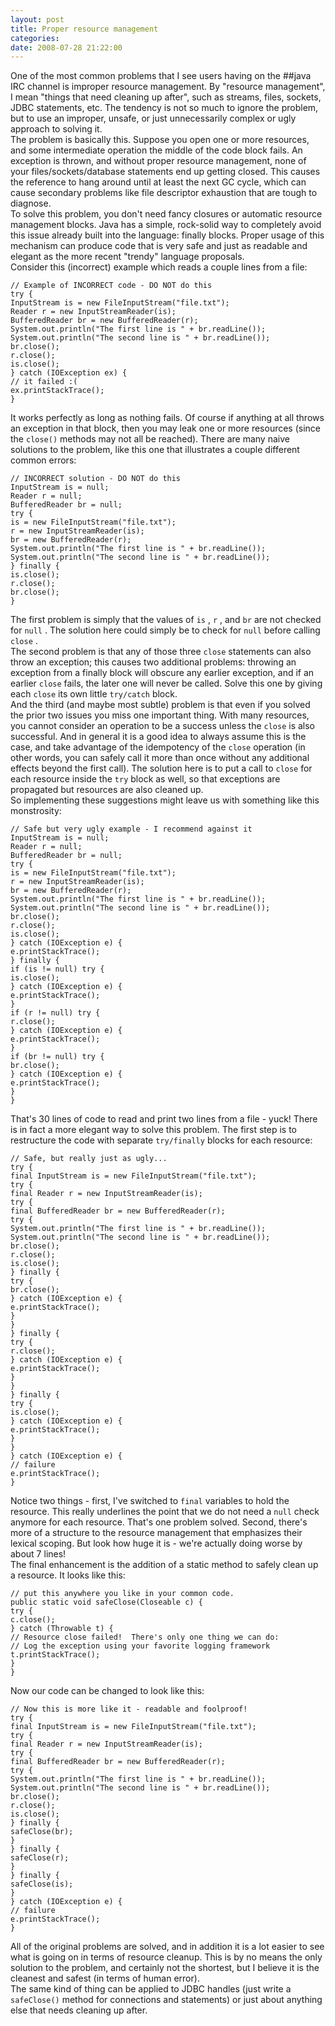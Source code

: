 ```yaml
---
layout: post
title: Proper resource management
categories: 
date: 2008-07-28 21:22:00
---
```

 One of the most common problems that I see users having on the ##java IRC channel is improper resource management. By "resource management", I mean "things that need cleaning up after", such as streams, files, sockets, JDBC statements, etc. The tendency is not so much to ignore the problem, but to use an improper, unsafe, or just unnecessarily complex or ugly approach to solving it.  
The problem is basically this. Suppose you open one or more resources, and some intermediate operation the middle of the code block fails. An exception is thrown, and without proper resource management, none of your files/sockets/database statements end up getting closed. This causes the reference to hang around until at least the next GC cycle, which can cause secondary problems like file descriptor exhaustion that are tough to diagnose.  
To solve this problem, you don't need fancy closures or automatic resource management blocks. Java has a simple, rock-solid way to completely avoid this issue already built into the language: finally blocks. Proper usage of this mechanism can produce code that is very safe and just as readable and elegant as the more recent "trendy" language proposals.  
Consider this (incorrect) example which reads a couple lines from a file:

    // Example of INCORRECT code - DO NOT do this  
    try {  
    InputStream is = new FileInputStream("file.txt");  
    Reader r = new InputStreamReader(is);  
    BufferedReader br = new BufferedReader(r);  
    System.out.println("The first line is " + br.readLine());  
    System.out.println("The second line is " + br.readLine());  
    br.close();  
    r.close();  
    is.close();  
    } catch (IOException ex) {  
    // it failed :(  
    ex.printStackTrace();  
    }

It works perfectly as long as nothing fails. Of course if anything at all throws an exception in that block, then you may leak one or more resources (since the `close()` methods may not all be reached). There are many naive solutions to the problem, like this one that illustrates a couple different common errors:

    // INCORRECT solution - DO NOT do this  
    InputStream is = null;  
    Reader r = null;  
    BufferedReader br = null;  
    try {  
    is = new FileInputStream("file.txt");  
    r = new InputStreamReader(is);  
    br = new BufferedReader(r);  
    System.out.println("The first line is " + br.readLine());  
    System.out.println("The second line is " + br.readLine());  
    } finally {  
    is.close();  
    r.close();  
    br.close();  
    }

The first problem is simply that the values of `is` , `r` , and `br` are not checked for `null` . The solution here could simply be to check for `null` before calling `close` .  
The second problem is that any of those three `close` statements can also throw an exception; this causes two additional problems: throwing an exception from a finally block will obscure any earlier exception, and if an earlier `close` fails, the later one will never be called. Solve this one by giving each `close` its own little `try/catch` block.  
And the third (and maybe most subtle) problem is that even if you solved the prior two issues you miss one important thing. With many resources, you cannot consider an operation to be a success unless the `close` is also successful. And in general it is a good idea to always assume this is the case, and take advantage of the idempotency of the `close` operation (in other words, you can safely call it more than once without any additional effects beyond the first call). The solution here is to put a call to `close` for each resource inside the `try` block as well, so that exceptions are propagated but resources are also cleaned up.  
So implementing these suggestions might leave us with something like this monstrosity:

    // Safe but very ugly example - I recommend against it  
    InputStream is = null;  
    Reader r = null;  
    BufferedReader br = null;  
    try {  
    is = new FileInputStream("file.txt");  
    r = new InputStreamReader(is);  
    br = new BufferedReader(r);  
    System.out.println("The first line is " + br.readLine());  
    System.out.println("The second line is " + br.readLine());  
    br.close();  
    r.close();  
    is.close();  
    } catch (IOException e) {  
    e.printStackTrace();  
    } finally {  
    if (is != null) try {  
    is.close();  
    } catch (IOException e) {  
    e.printStackTrace();  
    }  
    if (r != null) try {  
    r.close();  
    } catch (IOException e) {  
    e.printStackTrace();  
    }  
    if (br != null) try {  
    br.close();  
    } catch (IOException e) {  
    e.printStackTrace();  
    }  
    }

That's 30 lines of code to read and print two lines from a file - yuck! There is in fact a more elegant way to solve this problem. The first step is to restructure the code with separate `try/finally` blocks for each resource:

    // Safe, but really just as ugly...  
    try {  
    final InputStream is = new FileInputStream("file.txt");  
    try {  
    final Reader r = new InputStreamReader(is);  
    try {  
    final BufferedReader br = new BufferedReader(r);  
    try {  
    System.out.println("The first line is " + br.readLine());  
    System.out.println("The second line is " + br.readLine());  
    br.close();  
    r.close();  
    is.close();  
    } finally {  
    try {  
    br.close();  
    } catch (IOException e) {  
    e.printStackTrace();  
    }  
    }  
    } finally {  
    try {  
    r.close();  
    } catch (IOException e) {  
    e.printStackTrace();  
    }  
    }  
    } finally {  
    try {  
    is.close();  
    } catch (IOException e) {  
    e.printStackTrace();  
    }  
    }  
    } catch (IOException e) {  
    // failure  
    e.printStackTrace();  
    }

Notice two things - first, I've switched to `final` variables to hold the resource. This really underlines the point that we do not need a `null` check anymore for each resource. That's one problem solved. Second, there's more of a structure to the resource management that emphasizes their lexical scoping. But look how huge it is - we're actually doing worse by about 7 lines!  
The final enhancement is the addition of a static method to safely clean up a resource. It looks like this:

    // put this anywhere you like in your common code.  
    public static void safeClose(Closeable c) {  
    try {  
    c.close();  
    } catch (Throwable t) {  
    // Resource close failed!  There's only one thing we can do:  
    // Log the exception using your favorite logging framework  
    t.printStackTrace();  
    }  
    }

Now our code can be changed to look like this:

    // Now this is more like it - readable and foolproof!  
    try {  
    final InputStream is = new FileInputStream("file.txt");  
    try {  
    final Reader r = new InputStreamReader(is);  
    try {  
    final BufferedReader br = new BufferedReader(r);  
    try {  
    System.out.println("The first line is " + br.readLine());  
    System.out.println("The second line is " + br.readLine());  
    br.close();  
    r.close();  
    is.close();  
    } finally {  
    safeClose(br);  
    }  
    } finally {  
    safeClose(r);  
    }  
    } finally {  
    safeClose(is);  
    }  
    } catch (IOException e) {  
    // failure  
    e.printStackTrace();  
    }

All of the original problems are solved, and in addition it is a lot easier to see what is going on in terms of resource cleanup. This is by no means the only solution to the problem, and certainly not the shortest, but I believe it is the cleanest and safest (in terms of human error).  
The same kind of thing can be applied to JDBC handles (just write a `safeClose()` method for connections and statements) or just about anything else that needs cleaning up after.